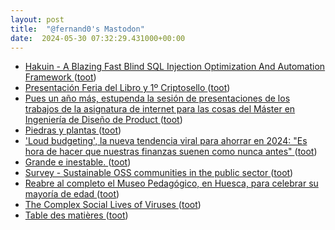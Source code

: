 ```yaml
---
layout: post
title:  "@fernand0's Mastodon"
date:  2024-05-30 07:32:29.431000+00:00
---
```

*  [Hakuin - A Blazing Fast Blind SQL Injection Optimization And Automation Framework ](https://www.kitploit.com/2024/05/hakuin-blazing-fast-blind-sql-injection.htm) ([toot](https://mastodon.social/@fernand0/112528873844297333))
*  [Presentación Feria del Libro y 1º Criptosello ](https://fesofi.es/noticias/presentacion-feria-del-libro-1o-criptosello-espanol) ([toot](https://mastodon.social/@fernand0/112527527620063871))
*  [Pues un año más, estupenda la sesión de presentaciones de los trabajos de la asignatura de internet para las cosas del Máster en Ingeniería de Diseño de Product ](https://mastodon.social/@fernand0/112525727778697250) ([toot](https://mastodon.social/@fernand0/112525727778697250))
*  [Piedras y plantas ](https://www.flickr.com/photos/fernand0/53715526013) ([toot](https://mastodon.social/@fernand0/112525632008068053))
*  [&#39;Loud budgeting&#39;, la nueva tendencia viral para ahorrar en 2024: &quot;Es hora de hacer que nuestras finanzas suenen como nunca antes&quot;  ](https://www.20minutos.es/noticia/5242893/0/loud-budgeting-nueva-tendencia-viral-para-ahorrar-2024-es-hora-hacer-que-nuestras-finanzas-suenen-como-nunca-antes/) ([toot](https://mastodon.social/@fernand0/112525524755115893))
*  [Grande e inestable. ](https://avecesunafoto.wordpress.com/2024/05/29/grande-e-inestable) ([toot](https://mastodon.social/@fernand0/112525457917162000))
*  [Survey - Sustainable OSS communities in the public sector  ](https://ec.europa.eu/eusurvey/runner/OSORsurvey2020sustainabilitycommunities) ([toot](https://mastodon.social/@fernand0/112525302790514665))
*  [Reabre al completo el Museo Pedagógico, en Huesca, para celebrar su mayoría de edad  ](https://www.diariodelaltoaragon.es/noticias/cultura/2024/05/16/reabre-al-completo-el-museo-pedagogico-de-aragon-para-celebrar-su-mayoria-de-edad-1733934-daa.html) ([toot](https://mastodon.social/@fernand0/112525012843914971))
*  [The Complex Social Lives of Viruses ](https://www.wired.com/story/the-complex-social-lives-of-viruses) ([toot](https://mastodon.social/@fernand0/112524749255922278))
*  [Table des matières ](https://www.xoolive.org/python/content) ([toot](https://mastodon.social/@fernand0/112524691419446197))
